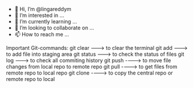 - 👋 Hi, I’m @lingareddym
- 👀 I’m interested in ...
- 🌱 I’m currently learning ...
- 💞️ I’m looking to collaborate on ...
- 📫 How to reach me ...

<!---
lingareddym/lingareddym is a ✨ special ✨ repository because its `README.md` (this file) appears on your GitHub profile.
You can click the Preview link to take a look at your changes.
--->
Important Git-commands:
git clear  ---> to clear the terminal
git add <filename>  ---> to add file into staging area
git status  ---> to check the status of files
git log ---> to check all commiting history
git push   ----> to move file changes from local repo to remote repo
git pull   ----> to get files from remote repo to local repo
git clone <url>  ----> to copy the central repo or remote repo to local

